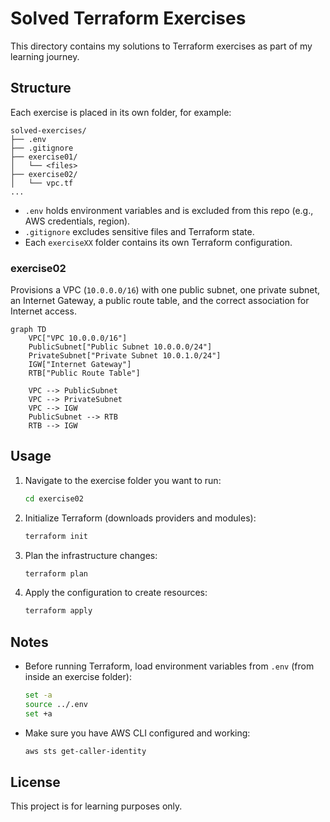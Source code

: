 # Solved Terraform Exercises

This directory contains my solutions to Terraform exercises as part of my learning journey.

## Structure

Each exercise is placed in its own folder, for example:

```
solved-exercises/
├── .env
├── .gitignore
├── exercise01/
│   └── <files>
├── exercise02/
│   └── vpc.tf
...
```

- `.env` holds environment variables and is excluded from this repo (e.g., AWS credentials, region).
- `.gitignore` excludes sensitive files and Terraform state.
- Each `exerciseXX` folder contains its own Terraform configuration.

### exercise02
Provisions a VPC (`10.0.0.0/16`) with one public subnet, one private subnet, an Internet Gateway, a public route table, and the correct association for Internet access.
```mermaid
graph TD
    VPC["VPC 10.0.0.0/16"]
    PublicSubnet["Public Subnet 10.0.0.0/24"]
    PrivateSubnet["Private Subnet 10.0.1.0/24"]
    IGW["Internet Gateway"]
    RTB["Public Route Table"]

    VPC --> PublicSubnet
    VPC --> PrivateSubnet
    VPC --> IGW
    PublicSubnet --> RTB
    RTB --> IGW
```

## Usage

1. Navigate to the exercise folder you want to run:
   ```bash
   cd exercise02
   ```

2. Initialize Terraform (downloads providers and modules):
   ```bash
   terraform init
   ```

3. Plan the infrastructure changes:
   ```bash
   terraform plan
   ```

4. Apply the configuration to create resources:
   ```bash
   terraform apply
   ```

## Notes

- Before running Terraform, load environment variables from `.env` (from inside an exercise folder):
  ```bash
  set -a
  source ../.env
  set +a
  ```

- Make sure you have AWS CLI configured and working:
  ```bash
  aws sts get-caller-identity
  ```

## License

This project is for learning purposes only.